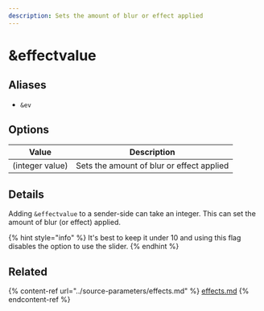 ```yaml
---
description: Sets the amount of blur or effect applied
---
```


# \&effectvalue

## Aliases

* `&ev`

## Options

| Value           | Description                               |
| --------------- | ----------------------------------------- |
| (integer value) | Sets the amount of blur or effect applied |

## Details

Adding `&effectvalue` to a sender-side can take an integer. This can set the amount of blur (or effect) applied.

{% hint style="info" %}
It's best to keep it under 10 and using this flag disables the option to use the slider.
{% endhint %}

## Related

{% content-ref url="../source-parameters/effects.md" %}
[effects.md](../source-parameters/effects.md)
{% endcontent-ref %}
